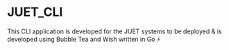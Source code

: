 # JUET_CLI
This CLI application is developed for the JUET systems to be deployed &amp; is developed using Bubble Tea and Wish written in Go ⚡ 
